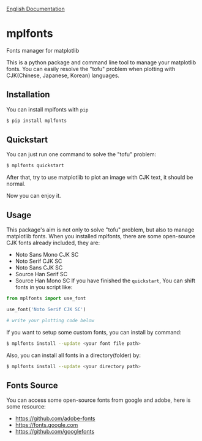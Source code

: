 [English Documentation](./README_en.md)

# mplfonts
Fonts manager for matplotlib

This is a python package and command line tool to manage your matplotlib fonts. You can easily resolve the "tofu" problem when plotting with CJK(Chinese, Japanese, Korean) languages.

## Installation
You can install mplfonts with `pip`
```bash
$ pip install mplfonts
```

## Quickstart
You can just run one command to solve the "tofu" problem:
```bash
$ mplfonts quickstart
```
After that, try to use matplotlib to plot an image with CJK text, it should be normal.

Now you can enjoy it.

## Usage
This package's aim is not only to solve "tofu" problem, but also to manage matplotlib fonts. When you installed mplfonts, there are some open-source CJK fonts already included, they are:
* Noto Sans Mono CJK SC
* Noto Serif CJK SC
* Noto Sans CJK SC
* Source Han Serif SC
* Source Han Mono SC
If you have finished the `quickstart`, You can shift fonts in you script like:
```python
from mplfonts import use_font

use_font('Noto Serif CJK SC')

# write your plotting code below
```

If you want to setup some custom fonts, you can install by command:
```bash
$ mplfonts install --update <your font file path>
```
Also, you can install all fonts in a directory(folder) by:
```bash
$ mplfonts install --update <your directory path>
```

## Fonts Source
You can access some open-source fonts from google and adobe, here is some resource:
* https://github.com/adobe-fonts
* https://fonts.google.com
* https://github.com/googlefonts